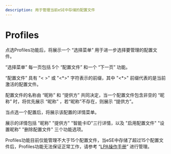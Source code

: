 ```yaml
---
description: 用于管理当前eSE中存储的配置文件
---
```


# Profiles

点选Profiles功能后，将展示一个 “选择菜单” 用于进一步选择要管理的配置文件。

“选择菜单” 每一页包括 5个 “配置文件” 和一个 “下一页” 功能。

&#x20;“配置文件” 具有 "< >" 或 "<\*>" 字符表示的前缀，其中 "<\*>" 前缀代表的是当前激活的配置文件。

配置文件的名称由 “昵称” 和 “提供方” 共同决定，当一个配置文件包含非空的 “昵称” 时，将优先展示 “昵称” ，若“昵称”不存在，则展示 “提供方”。



当点选一个配置后，将展示该配置的详情菜单。

展示的详情包括 "昵称" "提供方" "智能卡ID"三行详情，以及 "启用配置文件" "设置昵称" "删除配置文件" 三个功能选项。





Profiles功能目前仅能管理不大于15个配置文件，当eSE中存储了超过15个配置文件后，Profiles功能无法保证正常工作，请参考 “[LPA操作手册](broken-reference)” 进行管理。
